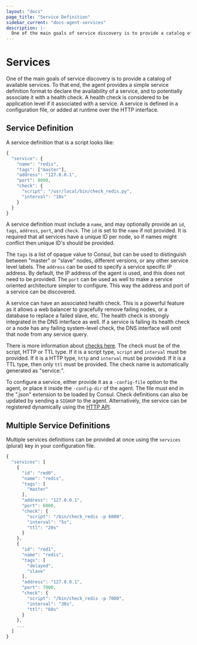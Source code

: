 ```yaml
---
layout: "docs"
page_title: "Service Definition"
sidebar_current: "docs-agent-services"
description: |-
  One of the main goals of service discovery is to provide a catalog of available services. To that end, the agent provides a simple service definition format to declare the availability of a service, and to potentially associate it with a health check. A health check is considered to be application level if it associated with a service. A service is defined in a configuration file, or added at runtime over the HTTP interface.
---
```


# Services

One of the main goals of service discovery is to provide a catalog of available
services. To that end, the agent provides a simple service definition format
to declare the availability of a service, and to potentially associate it with
a health check. A health check is considered to be application level if it
associated with a service. A service is defined in a configuration file,
or added at runtime over the HTTP interface.

## Service Definition

A service definition that is a script looks like:

```javascript
{
  "service": {
    "name": "redis",
    "tags": ["master"],
    "address": "127.0.0.1",
    "port": 8000,
    "check": {
      "script": "/usr/local/bin/check_redis.py",
      "interval": "10s"
    }
  }
}
```

A service definition must include a `name`, and may optionally provide
an `id`, `tags`, `address`, `port`, and `check`.  The `id` is set to the `name` if not
provided. It is required that all services have a unique ID per node, so if names
might conflict then unique ID's should be provided.

The `tags` is a list of opaque value to Consul, but can be used to distinguish
between "master" or "slave" nodes, different versions, or any other service level labels.
The `address` can be used to specify a service specific IP address. By default,
the IP address of the agent is used, and this does not need to be provided.
The `port` can be used as well to make a service oriented architecture
simpler to configure. This way the address and port of a service can
be discovered.

A service can have an associated health check. This is a powerful feature as
it allows a web balancer to gracefully remove failing nodes, or a database
to replace a failed slave, etc. The health check is strongly integrated in
the DNS interface as well. If a service is failing its health check or a
node has any failing system-level check, the DNS interface will omit that
node from any service query.

There is more information about [checks here](/docs/agent/checks.html). The
check must be of the script, HTTP or TTL type. If it is a script type, `script` and
`interval` must be provided. If it is a HTTP type, `http` and
`interval` must be provided. If it is a TTL type, then only `ttl` must be
provided. The check name is automatically generated as "service:<service-id>".

To configure a service, either provide it as a `-config-file` option to the
agent, or place it inside the `-config-dir` of the agent. The file must
end in the ".json" extension to be loaded by Consul. Check definitions can
also be updated by sending a `SIGHUP` to the agent. Alternatively, the
service can be registered dynamically using the [HTTP API](/docs/agent/http.html).

## Multiple Service Definitions

Multiple services definitions can be provided at once using the `services`
(plural) key in your configuration file.

```javascript
{
  "services": [
    {
      "id": "red0",
      "name": "redis",
      "tags": [
        "master"
      ],
      "address": "127.0.0.1",
      "port": 6000,
      "check": {
        "script": "/bin/check_redis -p 6000",
        "interval": "5s",
        "ttl": "20s"
      }
    },
    {
      "id": "red1",
      "name": "redis",
      "tags": [
        "delayed",
        "slave"
      ],
      "address": "127.0.0.1",
      "port": 7000,
      "check": {
        "script": "/bin/check_redis -p 7000",
        "interval": "30s",
        "ttl": "60s"
      }
    },
    ...
  ]
}
```
